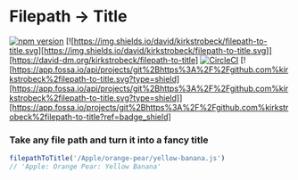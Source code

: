# Filepath → Title

[![npm version](https://badge.fury.io/js/filepath-to-title.svg)](https://badge.fury.io/js/filepath-to-title)
[![https://img.shields.io/david/kirkstrobeck/filepath-to-title.svg][https://img.shields.io/david/kirkstrobeck/filepath-to-title.svg]][https://david-dm.org/kirkstrobeck/filepath-to-title]
[![CircleCI](https://circleci.com/gh/kirkstrobeck/filepath-to-title.svg?style=svg)](https://circleci.com/gh/kirkstrobeck/filepath-to-title)
[![https://app.fossa.io/api/projects/git%2Bhttps%3A%2F%2Fgithub.com%kirkstrobeck%2filepath-to-title.svg?type=shield][https://app.fossa.io/api/projects/git%2Bhttps%3A%2F%2Fgithub.com%kirkstrobeck%2filepath-to-title.svg?type=shield]][https://app.fossa.io/projects/git%2Bhttps%3A%2F%2Fgithub.com%kirkstrobeck%2filepath-to-title?ref=badge_shield]

### Take any file path and turn it into a fancy title

```js
filepathToTitle('/Apple/orange-pear/yellow-banana.js')
// 'Apple: Orange Pear: Yellow Banana'
```

